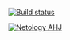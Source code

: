 [![Build status](https://ci.appveyor.com/api/projects/status/9k04drcfsd6m3jql/branch/main?svg=true)](https://ci.appveyor.com/project/natalia-smyslova/films/branch/main)

[![Netology AHJ](https://github.com/natalia-smyslova/films/actions/workflows/web.yml/badge.svg)](https://github.com/natalia-smyslova/films/actions/workflows/web.yml)

